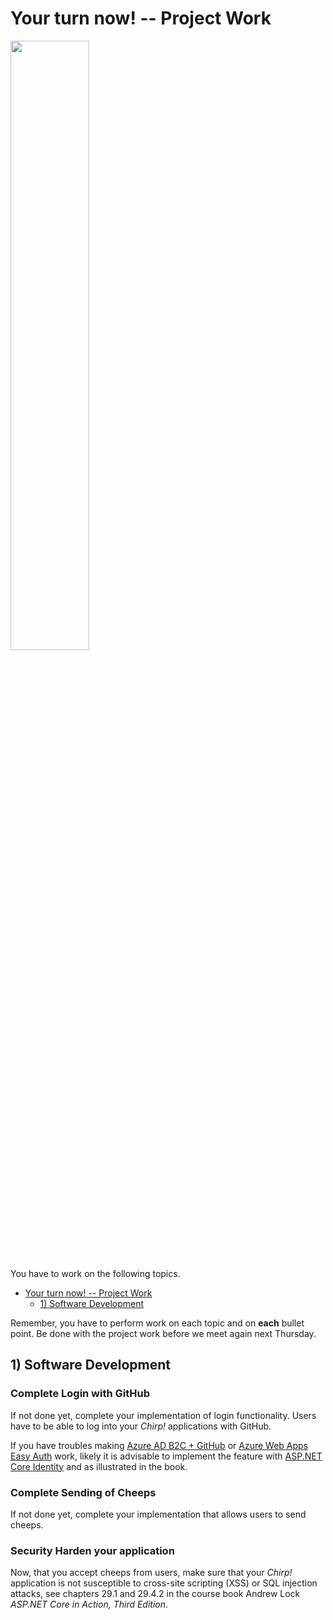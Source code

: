 # Your turn now! -- Project Work

<img src="https://media.giphy.com/media/13GIgrGdslD9oQ/giphy.gif" width=50%/>

You have to work on the following topics.

- [Your turn now! -- Project Work](#your-turn-now----project-work)
  - [1) Software Development](#1-software-development)


Remember, you have to perform work on each topic and on **each** bullet point.
Be done with the project work before we meet again next Thursday.


## 1) Software Development

### Complete Login with GitHub

If not done yet, complete your implementation of login functionality.
Users have to be able to log into your _Chirp!_ applications with GitHub.

If you have troubles making [Azure AD B2C + GitHub](../session_08/README_PROJECT.md/#1b-azure-ad-b2c--github) or [Azure Web Apps Easy Auth](../session_08/README_PROJECT.md/#1c-azure-web-apps-easy-auth) work, likely it is advisable to implement the feature with [ASP.NET Core Identity](../session_08/README_PROJECT.md/#1a-aspnet-core-identity) and as illustrated in the book.

### Complete Sending of Cheeps

If not done yet, complete your implementation that allows users to send cheeps.

### Security Harden your application

Now, that you accept cheeps from users, make sure that your _Chirp!_ application is not susceptible to cross-site scripting (XSS) or SQL injection attacks, see chapters 29.1 and 29.4.2 in the course book Andrew Lock _ASP.NET Core in Action, Third Edition_.
